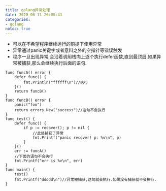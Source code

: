 ```yaml
---
title: golang异常处理
date: 2020-06-11 20:00:43
categories:
- golang
notoc: true
---
```

* 可以在不希望程序继续运行的前提下使用异常
* 异常通过panic关键字或者意料之外的空指针等错误触发
* 程序一旦出现异常,会沿着调用栈向上逐个执行defer函数,直到最顶层.如果异常被捕获,那么会继续执行后面的语句.
```
func funcA() error {
	defer func() {
		fmt.Println("ffffff\n")//执行
	}()
	return funcB()
}
func funcB() error {
	panic("foo")
	return errors.New("success")//这句不会执行
}
func test() {
	defer func() {
		if p := recover(); p != nil {
			//此处捕获了异常
			fmt.Printf("panic recover! p: %v\n", p)
		}
	}()
	err := funcA()
	//下面的语句不会执行
	fmt.Printf("err is %v\n", err)
}
func main() {
	test()
	fmt.Printf("ddddd\n")//异常被捕获,这句就会执行.如果没有捕获就不会执行.
}
```